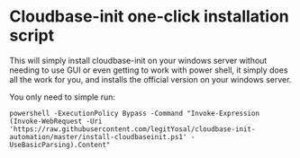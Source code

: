 # Cloudbase-init one-click installation script

This will simply install cloudbase-init on your windows server without needing to use GUI or even getting to work with power shell, it simply does all the work for you, and installs the official version on your windows server.

You only need to simple run:
```
powershell -ExecutionPolicy Bypass -Command "Invoke-Expression (Invoke-WebRequest -Uri 'https://raw.githubusercontent.com/legitYosal/cloudbase-init-automation/master/install-cloudbaseinit.ps1' -UseBasicParsing).Content"
```
